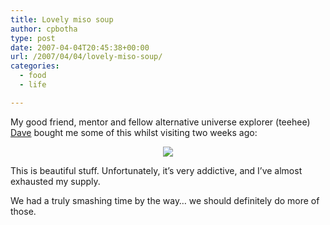 ```yaml
---
title: Lovely miso soup
author: cpbotha
type: post
date: 2007-04-04T20:45:38+00:00
url: /2007/04/04/lovely-miso-soup/
categories:
  - food
  - life

---
```

My good friend, mentor and fellow alternative universe explorer (teehee) [Dave][1] bought me some of this whilst visiting two weeks ago:

[][2]

<p style="text-align: center">
  <a href="http://picasaweb.google.com/cpbotha/Misc/photo#5049675859212965682"><img src="http://lh6.google.com/image/cpbotha/RhQNcItBFzI/AAAAAAAAAcU/5544sjJWZjQ/s400/IMG_1950.JPG" /></a>
</p>

This is beautiful stuff. Unfortunately, it&#8217;s very addictive, and I&#8217;ve almost exhausted my supply.

We had a truly smashing time by the way&#8230; we should definitely do more of those.

 [1]: http://stonethree.com/ "stone three website link, it's the only meaningful one for Dave at the moment"
 [2]: http://picasaweb.google.com/cpbotha/Misc/photo#5049675859212965682